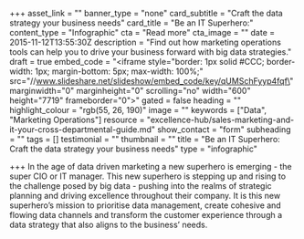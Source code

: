 +++
asset_link = ""
banner_type = "none"
card_subtitle = "Craft the data strategy your business needs"
card_title = "Be an IT Superhero:"
content_type = "Infographic"
cta = "Read more"
cta_image = ""
date = 2015-11-12T13:55:30Z
description = "Find out how marketing operations tools can help you to drive your business forward with big data strategies."
draft = true
embed_code = "<iframe style=\"border: 1px solid #CCC; border-width: 1px; margin-bottom: 5px; max-width: 100%;\" src=\"//www.slideshare.net/slideshow/embed_code/key/qUMSchFyyp4fqf\" marginwidth=\"0\" marginheight=\"0\" scrolling=\"no\" width=\"600\" height=\"7719\" frameborder=\"0\"></iframe>"
gated = false
heading = ""
highlight_colour = "rgb(55, 26, 190)"
image = ""
keywords = ["Data", "Marketing Operations"]
resource = "excellence-hub/sales-marketing-and-it-your-cross-departmental-guide.md"
show_contact = "form"
subheading = ""
tags = []
testimonial = ""
thumbnail = ""
title = "Be an IT Superhero: Craft the data strategy your business needs"
type = "infographic"

+++
In the age of data driven marketing a new superhero is emerging - the super CIO or IT manager. This new superhero is stepping up and rising to the challenge posed by big data - pushing into the realms of strategic planning and driving excellence throughout their company. It is this new superhero’s mission to prioritise data management, create cohesive and flowing data channels and transform the customer experience through a data strategy that also aligns to the business’ needs.